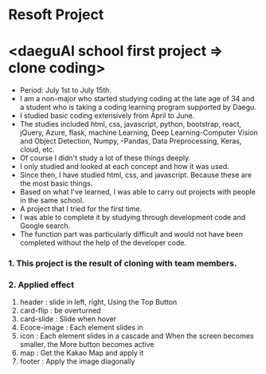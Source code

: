 # Resoft Project
# <daeguAI school first project => clone coding><br/>
- Period: July 1st to July 15th.<br/>
- I am a non-major who started studying coding at the late age of 34 and a student who is taking a coding learning program supported by Daegu.<br/>
- I studied basic coding extensively from April to June.<br/>
- The studies included html, css, javascript, python, bootstrap, react, jQuery, Azure, flask, machine Learning, Deep Learning-Computer Vision and Object Detection, Numpy, -Pandas, Data Preprocessing, Keras, cloud, etc.<br/>
- Of course I didn't study a lot of these things deeply.<br/>
- I only studied and looked at each concept and how it was used.<br/>
- Since then, I have studied html, css, and javascript. Because these are the most basic things.<br/>
- Based on what I've learned, I was able to carry out projects with people in the same school.<br/>
- A project that I tried for the first time.<br/>
- I was able to complete it by studying through development code and Google search.<br/>
- The function part was particularly difficult and would not have been completed without the help of the developer code.<br/>

### 1. This project is the result of cloning with team members.
### 2. Applied effect
1. header : slide in left, right, Using the Top Button<br/>
2. card-flip : be overturned<br/>
3. card-slide : Slide when hover<br/>
4. Ecoce-image : Each element slides in<br/>
5. icon : Each element slides in a cascade and When the screen becomes smaller, the More button becomes active<br/>
6. map : Get the Kakao Map and apply it<br/>
7. footer : Apply the image diagonally<br/>
